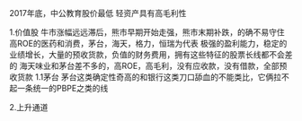 2017年底，中公教育股价最低
轻资产具有高毛利性

1.价值股
    牛市涨幅远远滞后，熊市早期开始走强，熊市末期补跌，的确不易守住
    高ROE的医药和消费，茅台，海天，格力，恒瑞为代表
    极强的盈利能力，稳定的业绩增长，大量的预收货款，负值的财务费用，拥有这些特征的股票长线都不会差的
    海天味业和茅台差不多的，高ROE，高毛利，没有应收款，没有借款，全部预收货款
    1.1茅台
        茅台这类确定性奇高的和银行这类刀口舔血的不能类比，它俩拉不起一条统一的PBPE之类的线

2.上升通道
    